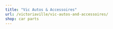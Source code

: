 ```yaml
---
title: "Vic Autos & Accessoires"
url: /victoriaville/vic-autos-and-accessoires/
shop: car parts
---
```

